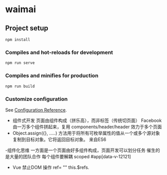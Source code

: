 # waimai

## Project setup
```
npm install
```

### Compiles and hot-reloads for development
```
npm run serve
```

### Compiles and minifies for production
```
npm run build
```

### Customize configuration
See [Configuration Reference](https://cli.vuejs.org/config/).


- 组件式开发
页面由组件构成（拼乐高），而非标签（传统切页面）
Facebook 由一万多个组件拼起来，复用
components/header/header 效力于多个页面
- Object.assign({}, .....)   方法用于将所有可枚举属性的值从一个或多个源对象复制到目标对象。它将返回目标对象。
来自ES6

-组件化思维
    一方面是一个页面由好多组件构成，页面开发可以划分任务
    催生的是大量的团队合作
    每个组件要解耦 
    scoped
    #app[data-v-12121]
- Vue 禁止DOM 操作
    ref= ""
    this.$refs.